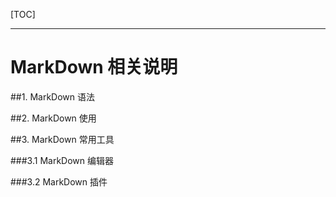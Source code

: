 [TOC]

---
# MarkDown 相关说明

##1. MarkDown 语法

##2. MarkDown 使用

##3. MarkDown 常用工具

###3.1 MarkDown 编辑器

###3.2 MarkDown 插件


